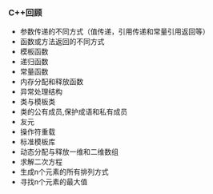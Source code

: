 ### C++回顾
* 参数传递的不同方式（值传递，引用传递和常量引用返回等）
* 函数或方法返回的不同方式
* 模板函数
* 递归函数
* 常量函数
* 内存分配和释放函数
* 异常处理结构
* 类与模板类
* 类的公有成员,保护成语和私有成员
* 友元
* 操作符重载
* 标准模板库
* 动态分配与释放一维和二维数组
* 求解二次方程
* 生成n个元素的所有排列方式
* 寻找n个元素的最大值
